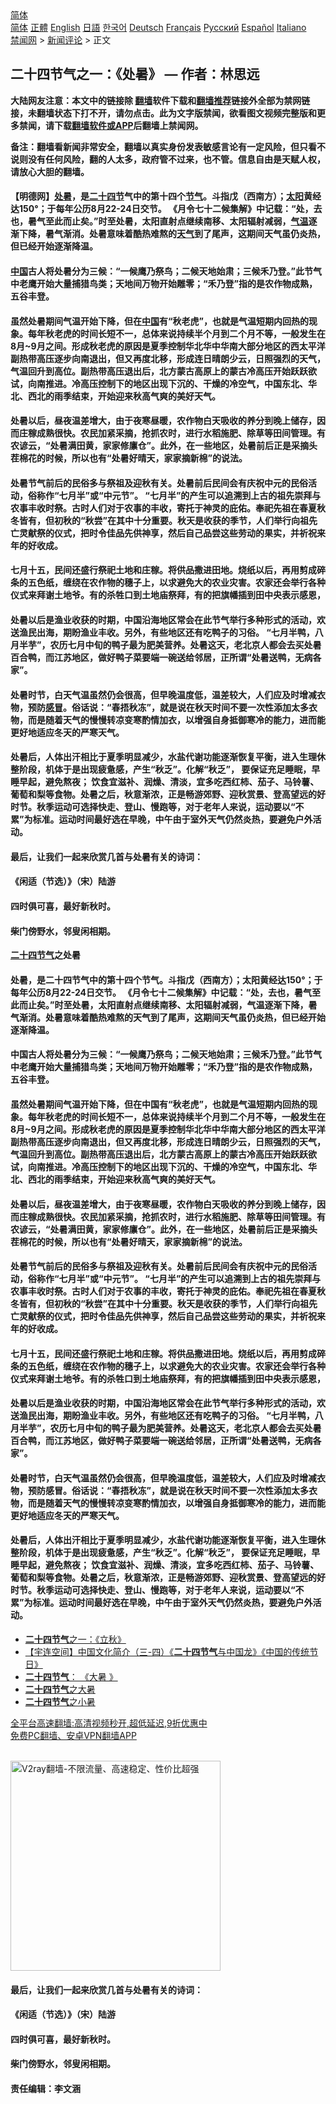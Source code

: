  <!-- 面包屑导航 --> <div class="breadcrumb"><!-- GTranslate: https://gtranslate.io/ -->  <div class="switcher notranslate">  <div class="selected">  <a href="#" onclick="return false;"> 简体</a>  </div>  <div class="option">  <a href="https://www.bannedbook.org" onclick="doGTranslate('zh-CN|zh-CN');jQuery('div.switcher div.selected a').html(jQuery(this).html());return false;" title="简体中文" class="nturl selected"> 简体</a>  <a href="https://www.bannedbook.org/zh-tw/" onclick="doGTranslate('zh-CN|zh-TW');jQuery('div.switcher div.selected a').html(jQuery(this).html());return false;" title="繁體中文" class="nturl"> 正體</a>  <a href="https://www.bannedbook.org/en/" onclick="doGTranslate('zh-CN|en');jQuery('div.switcher div.selected a').html(jQuery(this).html());return false;" title="English" class="nturl"> English</a>  <a href="https://www.bannedbook.org/ja/" onclick="doGTranslate('zh-CN|ja');jQuery('div.switcher div.selected a').html(jQuery(this).html());return false;" title="日本語" class="nturl"> 日語</a>  <a href="https://www.bannedbook.org/ko/" onclick="doGTranslate('zh-CN|ko');jQuery('div.switcher div.selected a').html(jQuery(this).html());return false;" title="한국어" class="nturl"> 한국어</a>  <a href="https://www.bannedbook.org/de/" onclick="doGTranslate('zh-CN|de');jQuery('div.switcher div.selected a').html(jQuery(this).html());return false;" title="Deutsch" class="nturl"> Deutsch</a>  <a href="https://www.bannedbook.org/fr/" onclick="doGTranslate('zh-CN|fr');jQuery('div.switcher div.selected a').html(jQuery(this).html());return false;" title="Français" class="nturl"> Français</a>  <a href="https://www.bannedbook.org/ru/" onclick="doGTranslate('zh-CN|ru');jQuery('div.switcher div.selected a').html(jQuery(this).html());return false;" title="Русский" class="nturl"> Русский</a>  <a href="https://www.bannedbook.org/es/" onclick="doGTranslate('zh-CN|es');jQuery('div.switcher div.selected a').html(jQuery(this).html());return false;" title="Español" class="nturl"> Español</a>  <a href="https://www.bannedbook.org/it/" onclick="doGTranslate('zh-CN|it');jQuery('div.switcher div.selected a').html(jQuery(this).html());return false;" title="Italiano" class="nturl"> Italiano</a>  </div>  </div>      <div class='breadcrumb-sub'><!-- Breadcrumb NavXT 6.3.0 --> <a href="https://www.bannedbook.org/" class="home">禁闻网</a> &gt; <a href="https://www.bannedbook.org/bnews/comments/" class="category">新闻评论</a> &gt; 正文</div></div><h2>二十四节气之一：《处暑》 — 作者：林思远</h2> <p class="notice"><b>大陆网友注意：本文中的链接除 <a href="https://github.com/bannedbook/fanqiang" >翻墙</a>软件下载和<a href="https://github.com/killgcd/justmysocks/blob/master/README.md">翻墙推荐</a>链接外全部为禁网链接，未翻墙状态下打不开，请勿点击。此为文字版禁闻，欲看图文视频完整版和更多禁闻，请下载<a href="https://github.com/bannedbook/fanqiang">翻墙软件或APP</a>后翻墙上禁闻网。</p><p>备注：翻墙看新闻非常安全，翻墙以真实身份发表敏感言论有一定风险，但只看不说则没有任何风险，翻的人太多，政府管不过来，也不管。信息自由是天赋人权，请放心大胆的翻墙。</b></p>  <div class="entry"> <p>              <a href="https://i2.wp.com/upload-images-bucket-v64rleca837do.s3.eu-west-1.amazonaws.com/wp-content/uploads/2021/08/20123018/%E2%80%94Pngtree%E2%80%94summer-girl-illustration_4215110_%E5%89%AF%E6%9C%AC.png?fit=860%2C484&#038;ssl=1" data-caption=""></a>                            </p> <h4>【明德网】<a href="https://www.bannedbook.org/bnews/tag/%E5%A4%84%E6%9A%91/" class="st_tag internal_tag" rel="tag" title="标签 处暑 下的日志">处暑</a>，是<a href="https://www.bannedbook.org/bnews/tag/%E4%BA%8C%E5%8D%81%E5%9B%9B%E8%8A%82/" class="st_tag internal_tag" rel="tag" title="标签 二十四节 下的日志">二十四节</a>气中的第十四个<a href="https://www.bannedbook.org/bnews/tag/%E8%8A%82%E6%B0%94/" class="st_tag internal_tag" rel="tag" title="标签 节气 下的日志">节气</a>。斗指戊（西南方）；<a href="https://www.bannedbook.org/bnews/tag/%e5%a4%aa%e9%98%b3/" class="st_tag internal_tag" rel="tag" title="标签 太阳 下的日志">太阳</a>黄经达150°；于每年公历8月22-24日交节。 《月令七十二候集解》中记载：“处，去也，暑气至此而止矣。”时至处暑，太阳直射点继续南移、太阳辐射减弱，<a href="https://www.bannedbook.org/bnews/tag/%E6%B0%94%E6%B8%A9/" class="st_tag internal_tag" rel="tag" title="标签 气温 下的日志">气温</a>逐渐下降，暑气渐消。处暑意味着酷热难熬的<a href="https://www.bannedbook.org/bnews/tag/%E5%A4%A9%E6%B0%94/" class="st_tag internal_tag" rel="tag" title="标签 天气 下的日志">天气</a>到了尾声，这期间天气虽仍炎热，但已经开始逐渐降温。</h4> <h4><span class='wp_keywordlink_affiliate'><a href="https://www.bannedbook.org/" title="中国" target="_blank">中国</a></span>古人将处暑分为三候：“一候鹰乃祭鸟；二候天地始肃；三候禾乃登。”此节气中老鹰开始大量捕猎鸟类；天地间万物开始雕零；“禾乃登”指的是农作物成熟，五谷丰登。</h4> <h4>虽然处暑期间气温开始下降，但在<a href="https://www.bannedbook.org/bnews/tag/%E4%B8%AD%E5%9B%BD/" class="st_tag internal_tag" rel="tag" title="标签 中国 下的日志">中国</a>有“秋老虎”，也就是气温短期内回热的现象。每年秋老虎的时间长短不一，总体来说持续半个月到二个月不等，一般发生在8月~9月之间。形成秋老虎的原因是夏季控制华北华中华南大部分地区的西太平洋副热带高压逐步向南退出，但又再度北移，形成连日晴朗少云，日照强烈的天气，气温回升到高位。副热带高压退出后，北方蒙古高原上的蒙古冷高压开始跃跃欲试，向南推进。冷高压控制下的地区出现下沉的、干燥的冷空气，中国东北、华北、西北的雨季结束，开始迎来秋高气爽的美好天气。</h4> <h4>处暑以后，昼夜温差增大，由于夜寒昼暖，农作物白天吸收的养分到晚上储存，因而庄稼成熟很快。农民加紧采摘，抢抓农时，进行水稻施肥、除草等田间管理。有农谚云，“处暑满田黄，家家修廪仓”。此外，在一些地区，处暑前后正是采摘头茬棉花的时候，所以也有“处暑好晴天，家家摘新棉”的说法。</h4> <h4>处暑节气前后的民俗多与祭祖及迎秋有关。处暑前后民间会有庆祝中元的民俗活动，俗称作“七月半”或“中元节”。 “七月半”的产生可以追溯到上古的祖先崇拜与农事丰收时祭。古时人们对于农事的丰收，寄托于神灵的庇佑。奉祀先祖在春夏秋冬皆有，但初秋的“秋尝”在其中十分重要。秋天是收获的季节，人们举行向祖先亡灵献祭的仪式，把时令佳品先供神享，然后自己品尝这些劳动的果实，并祈祝来年的好收成。</h4> <h4>七月十五，民间还盛行祭祀土地和庄稼。将供品撒进田地。烧纸以后，再用剪成碎条的五色纸，缠绕在农作物的穗子上，以求避免大的农业灾害。农家还会举行各种仪式来拜谢土地爷。有的杀牲口到土地庙祭拜，有的把旗幡插到田中央表示感恩，</h4> <h4>处暑以后是渔业收获的时期，中国沿海地区常会在此节气举行多种形式的活动，欢送渔民出海，期盼渔业丰收。另外，有些地区还有吃鸭子的习俗。 “七月半鸭，八月半芋”，农历七月中旬的鸭子最为肥美营养。处暑这天，老北京人都会去买处暑百合鸭，而江苏地区，做好鸭子菜要端一碗送给邻居，正所谓“处暑送鸭，无病各家”。</h4> <h4>处暑时节，白天气温虽然仍会很高，但早晚温度低，温差较大，人们应及时增减衣物，预防<a href="https://www.bannedbook.org/bnews/tag/%E6%84%9F%E5%86%92/" class="st_tag internal_tag" rel="tag" title="标签 感冒 下的日志">感冒</a>。俗话说：“春捂秋冻”，就是说在秋天时间不要一次性添加太多衣物，而是随着天气的慢慢转凉变寒酌情加衣，以增强自身抵御寒冷的能力，进而能更好地适应冬天的严寒天气。</h4> <h4>处暑后，人体出汗相比于夏季明显减少，水盐代谢功能逐渐恢复平衡，进入生理休整阶段，机体于是出现疲惫感，产生“秋乏”。化解“秋乏”， 要保证充足睡眠，早睡早起，避免熬夜； 饮食宜滋补、润燥、清淡，宜多吃西红柿、茄子、马铃薯、葡萄和梨等食物。处暑之后，秋意渐浓，正是畅游郊野、迎秋赏景、登高望远的好时节。秋季运动可选择快走、登山、慢跑等，对于老年人来说，运动要以“不累”为标准。运动时间最好选在早晚，中午由于室外天气仍然炎热，要避免户外活动。</h4> <h4>最后，让我们一起来欣赏几首与处暑有关的诗词：</h4> <h4>《闲适（节选）》（宋）陆游</h4> <h4>四时俱可喜，最好新秋时。</h4> <h4>柴门傍野水，邻叟闲相期。</h4> <p><strong><a href="https://www.bannedbook.org/bnews/tag/%e4%ba%8c%e5%8d%81%e5%9b%9b%e8%8a%82%e6%b0%94/" class="st_tag internal_tag" rel="tag" title="标签 二十四节气 下的日志">二十四节气</a>之处暑</strong></p>  <h4>处暑，是二十四节气中的第十四个节气。斗指戊（西南方）；太阳黄经达150°；于每年公历8月22-24日交节。 《月令七十二候集解》中记载：“处，去也，暑气至此而止矣。”时至处暑，太阳直射点继续南移、太阳辐射减弱，气温逐渐下降，暑气渐消。处暑意味着酷热难熬的天气到了尾声，这期间天气虽仍炎热，但已经开始逐渐降温。</h4> <h4>中国古人将处暑分为三候：“一候鹰乃祭鸟；二候天地始肃；三候禾乃登。”此节气中老鹰开始大量捕猎鸟类；天地间万物开始雕零；“禾乃登”指的是农作物成熟，五谷丰登。</h4> <h4>虽然处暑期间气温开始下降，但在中国有“秋老虎”，也就是气温短期内回热的现象。每年秋老虎的时间长短不一，总体来说持续半个月到二个月不等，一般发生在8月~9月之间。形成秋老虎的原因是夏季控制华北华中华南大部分地区的西太平洋副热带高压逐步向南退出，但又再度北移，形成连日晴朗少云，日照强烈的天气，气温回升到高位。副热带高压退出后，北方蒙古高原上的蒙古冷高压开始跃跃欲试，向南推进。冷高压控制下的地区出现下沉的、干燥的冷空气，中国东北、华北、西北的雨季结束，开始迎来秋高气爽的美好天气。</h4> <h4>处暑以后，昼夜温差增大，由于夜寒昼暖，农作物白天吸收的养分到晚上储存，因而庄稼成熟很快。农民加紧采摘，抢抓农时，进行水稻施肥、除草等田间管理。有农谚云，“处暑满田黄，家家修廪仓”。此外，在一些地区，处暑前后正是采摘头茬棉花的时候，所以也有“处暑好晴天，家家摘新棉”的说法。</h4> <h4>处暑节气前后的民俗多与祭祖及迎秋有关。处暑前后民间会有庆祝中元的民俗活动，俗称作“七月半”或“中元节”。 “七月半”的产生可以追溯到上古的祖先崇拜与农事丰收时祭。古时人们对于农事的丰收，寄托于神灵的庇佑。奉祀先祖在春夏秋冬皆有，但初秋的“秋尝”在其中十分重要。秋天是收获的季节，人们举行向祖先亡灵献祭的仪式，把时令佳品先供神享，然后自己品尝这些劳动的果实，并祈祝来年的好收成。</h4> <h4>七月十五，民间还盛行祭祀土地和庄稼。将供品撒进田地。烧纸以后，再用剪成碎条的五色纸，缠绕在农作物的穗子上，以求避免大的农业灾害。农家还会举行各种仪式来拜谢土地爷。有的杀牲口到土地庙祭拜，有的把旗幡插到田中央表示感恩，</h4> <h4>处暑以后是渔业收获的时期，中国沿海地区常会在此节气举行多种形式的活动，欢送渔民出海，期盼渔业丰收。另外，有些地区还有吃鸭子的习俗。 “七月半鸭，八月半芋”，农历七月中旬的鸭子最为肥美营养。处暑这天，老北京人都会去买处暑百合鸭，而江苏地区，做好鸭子菜要端一碗送给邻居，正所谓“处暑送鸭，无病各家”。</h4> <h4>处暑时节，白天气温虽然仍会很高，但早晚温度低，温差较大，人们应及时增减衣物，预防感冒。俗话说：“春捂秋冻”，就是说在秋天时间不要一次性添加太多衣物，而是随着天气的慢慢转凉变寒酌情加衣，以增强自身抵御寒冷的能力，进而能更好地适应冬天的严寒天气。</h4> <h4>处暑后，人体出汗相比于夏季明显减少，水盐代谢功能逐渐恢复平衡，进入生理休整阶段，机体于是出现疲惫感，产生“秋乏”。化解“秋乏”， 要保证充足睡眠，早睡早起，避免熬夜； 饮食宜滋补、润燥、清淡，宜多吃西红柿、茄子、马铃薯、葡萄和梨等食物。处暑之后，秋意渐浓，正是畅游郊野、迎秋赏景、登高望远的好时节。秋季运动可选择快走、登山、慢跑等，对于老年人来说，运动要以“不累”为标准。运动时间最好选在早晚，中午由于室外天气仍然炎热，要避免户外活动。</h4> <p></p> <ul class='op-related-articles' title='相关阅读'> <li><a href='https://www.bannedbook.org/bnews/comments/20210808/1602325.html' target='_blank'><b>二十四节气</b>之一：《立秋》</a></li> <li><a href='https://www.bannedbook.org/bnews/comments/20210720/1590730.html' target='_blank'>【宇连空间】中国文化简介（三-四）《<b>二十四节气</b>与中国龙》《中国的传统节日》</a></li> <li><a href='https://www.bannedbook.org/bnews/comments/20210720/1590703.html' target='_blank'><b>二十四节气</b>： 《大暑 》</a></li> <li><a href='https://www.bannedbook.org/bnews/comments/20210718/1589425.html' target='_blank'><b>二十四节气</b>之大暑</a></li> <li><a href='https://www.bannedbook.org/bnews/comments/20210702/1578806.html' target='_blank'><b>二十四节气</b>之小暑</a></li> </ul> <p class="texttj"> <a href="https://github.com/bannedbook/fanqiang/wiki/V2ray%E6%9C%BA%E5%9C%BA" target="_blank">全平台高速翻墙:高清视频秒开,超低延迟,9折优惠中</a><br/> <a href="https://github.com/bannedbook/fanqiang/wiki/%E7%A6%81%E9%97%BB%E7%BD%91%E5%AE%89%E5%8D%93%E7%BF%BB%E5%A2%99%E6%96%B0%E9%97%BBAPP" target="_blank">免费PC翻墙、安卓VPN翻墙APP</a></p> <p><br/><a href="https://github.com/bannedbook/fanqiang/wiki/V2ray%E6%9C%BA%E5%9C%BA"><img src="https://raw.githubusercontent.com/bannedbook/fanqiang/master/v2ss/images/v2free.jpg" width="336" alt="V2ray翻墙-不限流量、高速稳定、性价比超强"></a><br/></p> <h4>最后，让我们一起来欣赏几首与处暑有关的诗词：</h4> <h4>《闲适（节选）》（宋）陆游</h4> <h4>四时俱可喜，最好新秋时。</h4> <h4>柴门傍野水，邻叟闲相期。</h4> <h4></h4> <h4>责任编辑：李文涵</h4> </p> <a name='sharetosocial'></a>  <div style="margin-bottom:5px;padding-bottom:5px;clear:both"> <div id="archive-pix-1" class="banner-ads"> <!-- AuctionX Display platform tag START --> <div id="26318x728x90x621x_ADSLOT2" clicktrack="%%CLICK_URL_ESC%%"></div> <!-- AuctionX Display platform tag END --> </div> <div id="archive-pix-2" class="banner-ads"> <!-- AuctionX Display platform tag START --> <div id="26315x300x250x621x_ADSLOT2" clicktrack="%%CLICK_URL_ESC%%"></div> <!-- AuctionX Display platform tag END --> </div> </div>  <div id="archive-pix-1" class="banner-ads"> <!-- AuctionX Display platform tag START --> <div id="26318x728x90x621x_ADSLOT3" clicktrack="%%CLICK_URL_ESC%%"></div> <!-- AuctionX Display platform tag END --> </div> </div><!--END ENTRY--> 